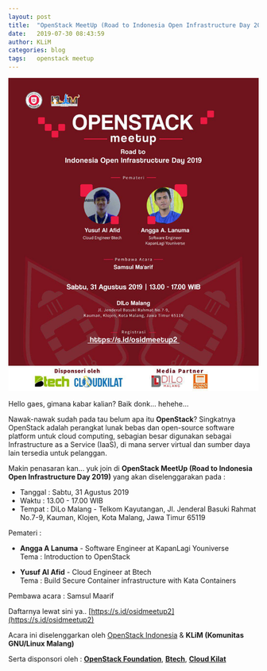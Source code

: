 ```yaml
---
layout: post
title:  "OpenStack MeetUp (Road to Indonesia Open Infrastructure Day 2019)"
date:   2019-07-30 08:43:59
author: KLiM
categories: blog
tags:	openstack meetup
---
```


![Poster OpenStack Meetup](/assets/images/openstack-meetup-2-malang.jpg)

Hello gaes, gimana kabar kalian? Baik donk... hehehe...

Nawak-nawak sudah pada tau belum apa itu **OpenStack**? Singkatnya OpenStack adalah perangkat lunak bebas dan open-source software platform untuk cloud computing, sebagian besar digunakan sebagai Infrastructure as a Service (IaaS), di mana server virtual dan sumber daya lain tersedia untuk pelanggan.

Makin penasaran kan... yuk join di **OpenStack MeetUp (Road to Indonesia Open Infrastructure Day 2019)** yang akan diselenggarakan pada :

- Tanggal : Sabtu, 31 Agustus 2019
- Waktu : 13.00 - 17.00 WIB
- Tempat : DiLo Malang - Telkom Kayutangan, Jl. Jenderal Basuki Rahmat No.7-9, Kauman, Klojen, Kota Malang, Jawa Timur 65119

Pemateri :
- **Angga A Lanuma** - Software Engineer at KapanLagi Youniverse<br>
Tema : Introduction to OpenStack

- **Yusuf Al Afid** - Cloud Engineer at Btech<br>
Tema : Build Secure Container infrastructure with Kata Containers

Pembawa acara : Samsul Maarif

Daftarnya lewat sini ya.. [https://s.id/osidmeetup2](https://s.id/osidmeetup2)

Acara ini diselenggarkan oleh [OpenStack Indonesia](http://www.openstack.id) & **KLiM (Komunitas GNU/Linux Malang)**

Serta disponsori oleh : [**OpenStack Foundation**](https://www.openstack.org), [**Btech**](https://btech.id), [**Cloud Kilat**](https://www.cloudkilat.com)
